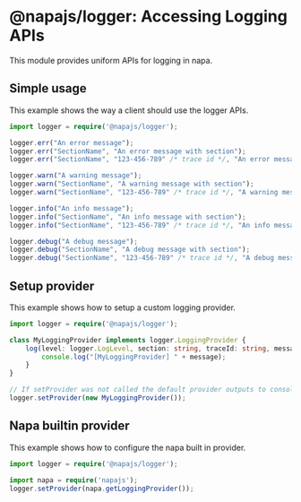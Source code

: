 # @napajs/logger: Accessing Logging APIs

This module provides uniform APIs for logging in napa.

## Simple usage
This example shows the way a client should use the logger APIs.

```ts
import logger = require('@napajs/logger');

logger.err("An error message");
logger.err("SectionName", "An error message with section");
logger.err("SectionName", "123-456-789" /* trace id */, "An error message with section and trace id");

logger.warn("A warning message");
logger.warn("SectionName", "A warning message with section");
logger.warn("SectionName", "123-456-789" /* trace id */, "A warning message with section and trace id");

logger.info("An info message");
logger.info("SectionName", "An info message with section");
logger.info("SectionName", "123-456-789" /* trace id */, "An info message with section and trace id");

logger.debug("A debug message");
logger.debug("SectionName", "A debug message with section");
logger.debug("SectionName", "123-456-789" /* trace id */, "A debug message with section and trace id");
```

## Setup provider
This example shows how to setup a custom logging provider.

```ts
import logger = require('@napajs/logger');

class MyLoggingProvider implements logger.LoggingProvider {
    log(level: logger.LogLevel, section: string, traceId: string, message: string): void {
        console.log("[MyLoggingProvider] " + message);
    }
}

// If setProvider was not called the default provider outputs to console.
logger.setProvider(new MyLoggingProvider());
```

## Napa builtin provider
This example shows how to configure the napa built in provider.

```ts
import logger = require('@napajs/logger');

import napa = require('napajs');
logger.setProvider(napa.getLoggingProvider());
```
